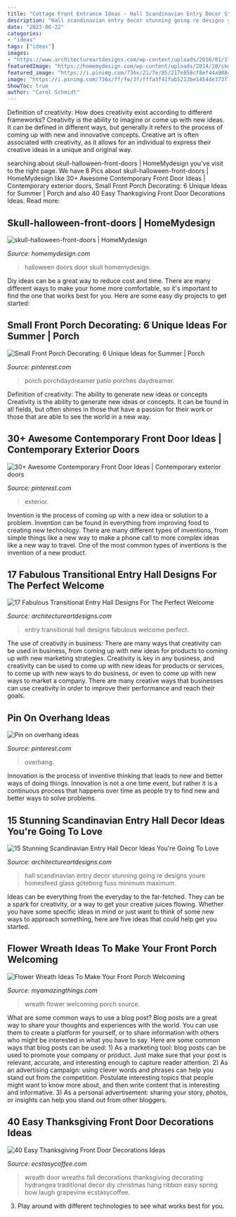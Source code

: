 ```yaml
---
title: "Cottage Front Entrance Ideas - Hall Scandinavian Entry Decor Stunning Going Re Designs Youre Homesfeed Glass Göteborg Fuss Minimum Maximum"
description: "Hall scandinavian entry decor stunning going re designs youre homesfeed glass göteborg fuss minimum maximum"
date: "2023-06-22"
categories:
- "ideas"
tags: ["ideas"]
images:
- "https://www.architectureartdesigns.com/wp-content/uploads/2016/01/17-Fabulous-Transitional-Entry-Hall-Designs-For-The-Perfect-Welcome-14.jpg"
featuredImage: "https://homemydesign.com/wp-content/uploads/2014/10/skull-halloween-front-doors.jpg"
featured_image: "https://i.pinimg.com/736x/21/7e/85/217e858cf8ef44a90846e07eaef46d99.jpg"
image: "https://i.pinimg.com/736x/ff/fa/3f/fffa3f41fab5213be1454de373f74578.jpg"
ShowToc: true
author: "Carol Schmidt"
---
```



Definition of creativity: How does creativity exist according to different frameworks?
Creativity is the ability to imagine or come up with new ideas. It can be defined in different ways, but generally it refers to the process of coming up with new and innovative concepts. Creative art is often associated with creativity, as it allows for an individual to express their creative ideas in a unique and original way.

	

		
searching about skull-halloween-front-doors | HomeMydesign you've visit to the right page. We have 8 Pics about skull-halloween-front-doors | HomeMydesign like 30+ Awesome Contemporary Front Door Ideas | Contemporary exterior doors, Small Front Porch Decorating: 6 Unique Ideas for Summer | Porch and also 40 Easy Thanksgiving Front Door Decorations Ideas. Read more:
		
    
## Skull-halloween-front-doors | HomeMydesign

<img loading=lazy src="https://homemydesign.com/wp-content/uploads/2014/10/skull-halloween-front-doors.jpg" onerror="this.onerror=null;this.src='https://tse2.mm.bing.net/th?id=OIP.fQR3Uk9G42MFYkgewUxinAHaNK&amp;pid=15.1';" alt="skull-halloween-front-doors | HomeMydesign">

_Source: homemydesign.com_

>halloween doors door skull homemydesign. 

	

Diy ideas can be a great way to reduce cost and time. There are many different ways to make your home more comfortable, so it's important to find the one that works best for you. Here are some easy diy projects to get started: 

    
## Small Front Porch Decorating: 6 Unique Ideas For Summer | Porch

<img loading=lazy src="https://i.pinimg.com/736x/7e/9d/69/7e9d69f9362a378c2a6cc195e95a3c2e.jpg" onerror="this.onerror=null;this.src='https://tse4.mm.bing.net/th?id=OIP.3EUwUZwTih0O2irxbdZcUQHaLH&amp;pid=15.1';" alt="Small Front Porch Decorating: 6 Unique Ideas for Summer | Porch">

_Source: pinterest.com_

>porch porchdaydreamer patio porches daydreamer. 

	

Definition of creativity: The ability to generate new ideas or concepts
Creativity is the ability to generate new ideas or concepts. It can be found in all fields, but often shines in those that have a passion for their work or those that are able to see the world in a new way.

    
## 30+ Awesome Contemporary Front Door Ideas | Contemporary Exterior Doors

<img loading=lazy src="https://i.pinimg.com/736x/ff/fa/3f/fffa3f41fab5213be1454de373f74578.jpg" onerror="this.onerror=null;this.src='https://tse4.mm.bing.net/th?id=OIP.Qed3UoBMk9C7sxS5JRePjAHaLJ&amp;pid=15.1';" alt="30+ Awesome Contemporary Front Door Ideas | Contemporary exterior doors">

_Source: pinterest.com_

>exterior. 

	

Invention is the process of coming up with a new idea or solution to a problem. Invention can be found in everything from improving food to creating new technology. There are many different types of inventions, from simple things like a new way to make a phone call to more complex ideas like a new way to travel. One of the most common types of inventions is the invention of a new product.

    
## 17 Fabulous Transitional Entry Hall Designs For The Perfect Welcome

<img loading=lazy src="https://www.architectureartdesigns.com/wp-content/uploads/2016/01/17-Fabulous-Transitional-Entry-Hall-Designs-For-The-Perfect-Welcome-14.jpg" onerror="this.onerror=null;this.src='https://tse2.mm.bing.net/th?id=OIP.0w4zA_Mt6jS0slJNhyQ4HgHaLI&amp;pid=15.1';" alt="17 Fabulous Transitional Entry Hall Designs For The Perfect Welcome">

_Source: architectureartdesigns.com_

>entry transitional hall designs fabulous welcome perfect. 

	

The use of creativity in business: There are many ways that creativity can be used in business, from coming up with new ideas for products to coming up with new marketing strategies.
Creativity is key in any business, and creativity can be used to come up with new ideas for products or services, to come up with new ways to do business, or even to come up with new ways to market a company. There are many creative ways that businesses can use creativity in order to improve their performance and reach their goals.

    
## Pin On Overhang Ideas

<img loading=lazy src="https://i.pinimg.com/736x/21/7e/85/217e858cf8ef44a90846e07eaef46d99.jpg" onerror="this.onerror=null;this.src='https://tse4.mm.bing.net/th?id=OIP.qc9lGfVEsmUDQ81sj8Fj_AHaJ3&amp;pid=15.1';" alt="Pin on overhang ideas">

_Source: pinterest.com_

>overhang. 

	

Innovation is the process of inventive thinking that leads to new and better ways of doing things. Innovation is not a one time event, but rather it is a continuous process that happens over time as people try to find new and better ways to solve problems.

    
## 15 Stunning Scandinavian Entry Hall Decor Ideas You&#039;re Going To Love

<img loading=lazy src="https://www.architectureartdesigns.com/wp-content/uploads/2016/11/15-Stunning-Scandinavian-Entry-Hall-Decor-Ideas-Youre-Going-To-Love-5-630x945.jpg" onerror="this.onerror=null;this.src='https://tse1.mm.bing.net/th?id=OIP.T_X1P9gX_UHPgV9tHfUxvQHaLH&amp;pid=15.1';" alt="15 Stunning Scandinavian Entry Hall Decor Ideas You&#039;re Going To Love">

_Source: architectureartdesigns.com_

>hall scandinavian entry decor stunning going re designs youre homesfeed glass göteborg fuss minimum maximum. 

	

Ideas can be everything from the everyday to the far-fetched. They can be a spark for creativity, or a way to get your creative juices flowing. Whether you have some specific ideas in mind or just want to think of some new ways to approach something, here are five ideas that could help get you started.

    
## Flower Wreath Ideas To Make Your Front Porch Welcoming

<img loading=lazy src="http://myamazingthings.com/wp-content/uploads/2017/07/flower-wreath-1.jpg" onerror="this.onerror=null;this.src='https://tse3.mm.bing.net/th?id=OIP.heR2IvaZF84yqQNwZIzEzwHaJ4&amp;pid=15.1';" alt="Flower Wreath Ideas To Make Your Front Porch Welcoming">

_Source: myamazingthings.com_

>wreath flower welcoming porch source. 

	

What are some common ways to use a blog post?
Blog posts are a great way to share your thoughts and experiences with the world. You can use them to create a platform for yourself, or to share information with others who might be interested in what you have to say. Here are some common ways that blog posts can be used: 1) As a marketing tool: blog posts can be used to promote your company or product. Just make sure that your post is relevant, accurate, and interesting enough to capture reader attention. 2) As an advertising campaign: using clever words and phrases can help you stand out from the competition. Postulate interesting topics that people might want to know more about, and then write content that is interesting and informative. 3) As a personal advertisement: sharing your story, photos, or insights can help you stand out from other bloggers.

    
## 40 Easy Thanksgiving Front Door Decorations Ideas

<img loading=lazy src="https://i0.wp.com/www.ecstasycoffee.com/wp-content/uploads/2016/10/Thanksgiving-Front-Door-Decorations-Ideas-2.jpg" onerror="this.onerror=null;this.src='https://tse4.mm.bing.net/th?id=OIP.wa-WtxB8-l-UOBNaCaw5AwHaJ4&amp;pid=15.1';" alt="40 Easy Thanksgiving Front Door Decorations Ideas">

_Source: ecstasycoffee.com_

>wreath door wreaths fall decorations thanksgiving decorating hydrangea traditional decor diy christmas hang ribbon easy spring bow laugh grapevine ecstasycoffee. 

	

3. Play around with different technologies to see what works best for you. 

